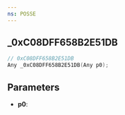 ```yaml
---
ns: POSSE
---
```

## _0xC08DFF658B2E51DB

```c
// 0xC08DFF658B2E51DB
Any _0xC08DFF658B2E51DB(Any p0);
```

## Parameters
* **p0**:
